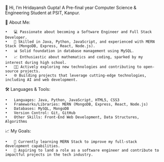 👋 Hi, I’m Hridayansh Gupta!
A Pre-final year Computer Science & Engineering Student at PSIT, Kanpur.

🚀 About Me:

	•	💻 Passionate about becoming a Software Engineer and Full Stack Developer.
	•	🎯 Skilled in Java, Python, JavaScript, and experienced with MERN Stack (MongoDB, Express, React, Node.js).
	•	📊 Solid foundation in database management using MySQL.
	•	📈 Enthusiastic about mathematics and coding, sparked by my interest during high school.
	•	👨‍💻 Actively exploring new technologies and contributing to open-source projects.
	•	🌐 Building projects that leverage cutting-edge technologies, including AI and web development.


🛠️ Languages & Tools:

	•	Languages: Java, Python, JavaScript, HTML5, CSS3
	•	Frameworks/Libraries: MERN (MongoDB, Express, React, Node.js)
	•	Databases: MySQL, MongoDB
	•	Version Control: Git, GitHub
	•	Other Skills: Front-End Web Development, Data Structures, Algorithms


 📈 My Goals:

	•	🌱 Currently learning MERN Stack to improve my full-stack development capabilities.
	•	🎯 Aspiring to land a role as a software engineer and contribute to impactful projects in the tech industry.

